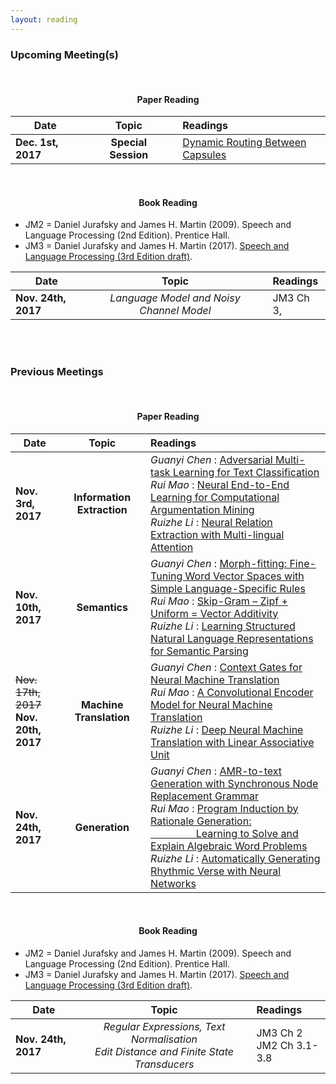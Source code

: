 ```yaml
---
layout: reading
---
```


### Upcoming Meeting(s)

<br />

<center><h4><b>Paper Reading</b></h4></center>

| **Date**       || **Topic**  || **Readings**  |
| ------------- |-------------|:-------------:|-------------|:-------------|
| **Dec. 1st, 2017**| | **Special Session**| | [Dynamic Routing Between Capsules](https://arxiv.org/pdf/1710.09829.pdf) |

<br/>

<center><h4><b>Book Reading</b></h4></center>

* JM2 = Daniel Jurafsky and James H. Martin (2009). Speech and Language Processing (2nd Edition). Prentice Hall.
* JM3 = Daniel Jurafsky and James H. Martin (2017). [Speech and Language Processing (3rd Edition draft)](https://web.stanford.edu/~jurafsky/slp3/).

| **Date**       || **Topic**  || **Readings**  |
| ------------- |-------------|:-------------:|-------------|:-------------|
| **Nov. 24th, 2017**| | *Language Model and Noisy Channel Model* | | JM3 Ch 3,  |

<br/>
<br/>

### Previous Meetings
<br />

<center><h4><b>Paper Reading</b></h4></center>

| **Date**       || **Topic**  || **Readings**  |
| ------------- |-------------|:-------------:|-------------|:-------------|
| **Nov. 3rd, 2017**| | **Information<br/>Extraction**| |*Guanyi Chen* : [Adversarial Multi-task Learning for Text Classification](https://arxiv.org/pdf/1704.05742.pdf)<br />*Rui Mao* : [Neural End-to-End Learning for Computational Argumentation Mining](https://www.ukp.tu-darmstadt.de/fileadmin/user_upload/FSP/acl_arg_min_frame2017_4.pdf)<br />*Ruizhe Li* : [Neural Relation Extraction with Multi-lingual Attention](http://nlp.csai.tsinghua.edu.cn/~lyk/publications/acl2017_mnre.pdf) |
| **Nov. 10th, 2017**| | **Semantics**| |*Guanyi Chen* : [Morph-fitting: Fine-Tuning Word Vector Spaces with Simple Language-Specific Rules](http://mi.eng.cam.ac.uk/~sjy/papers/vmro17.pdf)<br />*Rui Mao* : [Skip-Gram – Zipf + Uniform = Vector Additivity](http://www.aclweb.org/anthology/P17-1007)<br />*Ruizhe Li* : [Learning Structured Natural Language Representations for Semantic Parsing](http://aclweb.org/anthology/P17-1005) |
| ~~Nov. 17th, 2017~~<br/>**Nov. 20th, 2017**| | **Machine<br/>Translation**| |*Guanyi Chen* : [Context Gates for Neural Machine Translation](http://www.aclweb.org/anthology/Q17-1007)<br />*Rui Mao* : [A Convolutional Encoder Model for Neural Machine Translation](http://www.aclweb.org/anthology/P17-1012)<br />*Ruizhe Li* : [Deep Neural Machine Translation with Linear Associative Unit](http://www.aclweb.org/anthology/P17-1013) |
| **Nov. 24th, 2017**| | **Generation**| |*Guanyi Chen* : [AMR-to-text Generation with Synchronous Node Replacement Grammar](http://www.aclweb.org/anthology/P17-2002)<br />*Rui Mao* : [Program Induction by Rationale Generation: <br/> &emsp;&emsp;&emsp;&emsp;&nbsp;&nbsp;Learning to Solve and Explain Algebraic Word Problems](http://www.aclweb.org/anthology/P17-1015)<br />*Ruizhe Li* : [Automatically Generating Rhythmic Verse with Neural Networks](http://www.aclweb.org/anthology/P17-1016) |

<br/>

<center><h4><b>Book Reading</b></h4></center>

* JM2 = Daniel Jurafsky and James H. Martin (2009). Speech and Language Processing (2nd Edition). Prentice Hall.
* JM3 = Daniel Jurafsky and James H. Martin (2017). [Speech and Language Processing (3rd Edition draft)](https://web.stanford.edu/~jurafsky/slp3/).

| **Date**       || **Topic**  || **Readings**  |
| ------------- |-------------|:-------------:|-------------|:-------------|
| **Nov. 24th, 2017**| | *Regular Expressions, Text Normalisation<br/>Edit Distance and Finite State Transducers* | | JM3 Ch 2 <br/> JM2 Ch 3.1-3.8 |

<br/>
<br/>
